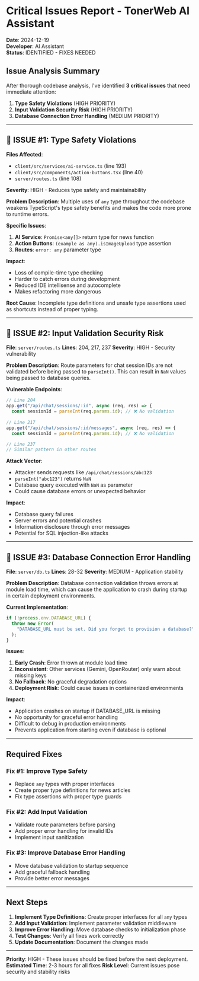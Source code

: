 # Critical Issues Report - TonerWeb AI Assistant

**Date**: 2024-12-19  
**Developer**: AI Assistant  
**Status**: IDENTIFIED - FIXES NEEDED

## Issue Analysis Summary

After thorough codebase analysis, I've identified **3 critical issues** that need immediate attention:

1. **Type Safety Violations** (HIGH PRIORITY)
2. **Input Validation Security Risk** (HIGH PRIORITY)  
3. **Database Connection Error Handling** (MEDIUM PRIORITY)

---

## 🔴 ISSUE #1: Type Safety Violations

**Files Affected**: 
- `client/src/services/ai-service.ts` (line 193)
- `client/src/components/action-buttons.tsx` (line 40)
- `server/routes.ts` (line 108)

**Severity**: HIGH - Reduces type safety and maintainability

**Problem Description**:
Multiple uses of `any` type throughout the codebase weakens TypeScript's type safety benefits and makes the code more prone to runtime errors.

**Specific Issues**:
1. **AI Service**: `Promise<any[]>` return type for news function
2. **Action Buttons**: `(example as any).isImageUpload` type assertion
3. **Routes**: `error: any` parameter type

**Impact**:
- Loss of compile-time type checking
- Harder to catch errors during development
- Reduced IDE intellisense and autocomplete
- Makes refactoring more dangerous

**Root Cause**:
Incomplete type definitions and unsafe type assertions used as shortcuts instead of proper typing.

---

## 🔴 ISSUE #2: Input Validation Security Risk

**File**: `server/routes.ts`
**Lines**: 204, 217, 237
**Severity**: HIGH - Security vulnerability

**Problem Description**:
Route parameters for chat session IDs are not validated before being passed to `parseInt()`. This can result in `NaN` values being passed to database queries.

**Vulnerable Endpoints**:
```typescript
// Line 204
app.get("/api/chat/sessions/:id", async (req, res) => {
  const sessionId = parseInt(req.params.id); // ❌ No validation
  
// Line 217  
app.get("/api/chat/sessions/:id/messages", async (req, res) => {
  const sessionId = parseInt(req.params.id); // ❌ No validation

// Line 237
// Similar pattern in other routes
```

**Attack Vector**:
- Attacker sends requests like `/api/chat/sessions/abc123`
- `parseInt("abc123")` returns `NaN`
- Database query executed with `NaN` as parameter
- Could cause database errors or unexpected behavior

**Impact**:
- Database query failures
- Server errors and potential crashes
- Information disclosure through error messages
- Potential for SQL injection-like attacks

---

## 🔴 ISSUE #3: Database Connection Error Handling

**File**: `server/db.ts`
**Lines**: 28-32
**Severity**: MEDIUM - Application stability

**Problem Description**:
Database connection validation throws errors at module load time, which can cause the application to crash during startup in certain deployment environments.

**Current Implementation**:
```typescript
if (!process.env.DATABASE_URL) {
  throw new Error(
    "DATABASE_URL must be set. Did you forget to provision a database?"
  );
}
```

**Issues**:
1. **Early Crash**: Error thrown at module load time
2. **Inconsistent**: Other services (Gemini, OpenRouter) only warn about missing keys
3. **No Fallback**: No graceful degradation options
4. **Deployment Risk**: Could cause issues in containerized environments

**Impact**:
- Application crashes on startup if DATABASE_URL is missing
- No opportunity for graceful error handling
- Difficult to debug in production environments
- Prevents application from starting even if database is optional

---

## Required Fixes

### Fix #1: Improve Type Safety
- Replace `any` types with proper interfaces
- Create proper type definitions for news articles
- Fix type assertions with proper type guards

### Fix #2: Add Input Validation
- Validate route parameters before parsing
- Add proper error handling for invalid IDs
- Implement input sanitization

### Fix #3: Improve Database Error Handling
- Move database validation to startup sequence
- Add graceful fallback handling
- Provide better error messages

---

## Next Steps

1. **Implement Type Definitions**: Create proper interfaces for all `any` types
2. **Add Input Validation**: Implement parameter validation middleware
3. **Improve Error Handling**: Move database checks to initialization phase
4. **Test Changes**: Verify all fixes work correctly
5. **Update Documentation**: Document the changes made

---

**Priority**: HIGH - These issues should be fixed before the next deployment.
**Estimated Time**: 2-3 hours for all fixes
**Risk Level**: Current issues pose security and stability risks